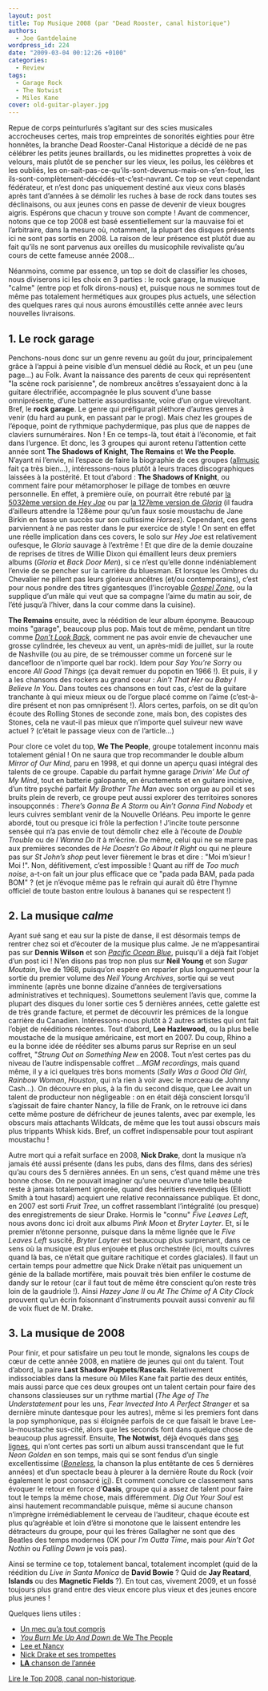 ```yaml
---
layout: post
title: Top Musique 2008 (par "Dead Rooster, canal historique")
authors:
  - Joe Gantdelaine
wordpress_id: 224
date: "2009-03-04 00:12:26 +0100"
categories:
  - Review
tags:
  - Garage Rock
  - The Notwist
  - Miles Kane
cover: old-guitar-player.jpg
---
```


Repue de corps peinturlurés s’agitant sur des scies musicales accrocheuses
certes, mais trop empreintes de sonorités eighties pour être honnêtes, la
branche Dead Rooster-Canal Historique a décidé de ne pas célébrer les petits
jeunes braillards, ou les midinettes proprettes à voix de velours, mais plutôt
de se pencher sur les vieux, les poilus, les célèbres et les oubliés, les
on-sait-pas-ce-qu’ils-sont-devenus-mais-on-s’en-fout, les
ils-sont-complètement-décédés-et-c’est-navrant. Ce top se veut cependant
fédérateur, et n’est donc pas uniquement destiné aux vieux cons blasés après
tant d’années à se démolir les ruches à base de rock dans toutes ses
déclinaisons, ou aux jeunes cons en passe de devenir de vieux bougres aigris.
Espérons que chacun y trouve son compte ! Avant de commencer, notons que ce top
2008 est basé essentiellement sur la mauvaise foi et l’arbitraire, dans la
mesure où, notamment, la plupart des disques présents ici ne sont pas sortis
en 2008. La raison de leur présence est plutôt due au fait qu’ils ne sont
parvenus aux oreilles du musicophile revivaliste qu’au cours de cette fameuse
année 2008…

Néanmoins, comme par essence, un top se doit de classifier les choses, nous
diviserons ici les choix en 3 parties : le rock garage, la musique "calme"
(entre pop et folk dirons-nous) et, puisque nous ne sommes tout de même pas
totalement hermétiques aux groupes plus actuels, une sélection des quelques
rares qui nous aurons émoustillés cette année avec leurs nouvelles livraisons.

## 1. Le rock garage

Penchons-nous donc sur un genre revenu au goût du jour, principalement grâce à
l’appui à peine visible d’un mensuel dédié au Rock, et un peu (une page…) au
Folk. Avant la naissance des parents de ceux qui représentent "la scène rock
parisienne", de nombreux ancêtres s’essayaient donc à la guitare électrifiée,
accompagnée le plus souvent d’une basse omniprésente, d’une batterie
assourdissante, voire d’un orgue virevoltant. Bref, le **rock garage**. Le genre
qui préfigurait pléthore d’autres genres à venir (du hard au punk, en passant
par le prog). Mais chez les groupes de l’époque, point de rythmique
pachydermique, pas plus que de nappes de claviers surnuméraires. Non ! En ce
temps-là, tout était à l’économie, et fait dans l’urgence. Et donc, les 3
groupes qui auront retenu l’attention cette année sont **The Shadows of
Knight**, **The Remains** et **We the People**. N’ayant ni l’envie, ni l’espace
de faire la biographie de ces groupes ([allmusic][1] fait ça très bien…),
intéressons-nous plutôt à leurs traces discographiques laissées à la postérité.
Et tout d’abord : **The Shadows of Knight**, ou comment faire pour métamorphoser
le pillage de tombes en œuvre personnelle. En effet, à première ouïe, on
pourrait être rebuté par [la 5032ème version de _Hey Joe_][3] ou par [la 127ème
version de _Gloria_][4] (il faudra d’ailleurs attendre la 128ème pour qu’un faux
sosie moustachu de Jane Birkin en fasse un succès sur son cultissime _Horses_).
Cependant, ces gens parviennent à ne pas rester dans le pur exercice de style !
On sent en effet une réelle implication dans ces covers, le solo sur _Hey Joe_
est relativement oufesque, le _Gloria_ sauvage à l’extrême ! Et que dire de la
demie douzaine de reprises de titres de Willie Dixon qui émaillent leurs deux
premiers albums (_Gloria_ et _Back Door Men_), si ce n’est qu’elle donne
indéniablement l’envie de se pencher sur la carrière du bluesman. Et lorsque les
Ombres du Chevalier ne pillent pas leurs glorieux ancêtres (et/ou
contemporains), c’est pour nous pondre des titres gigantesques (l’incroyable
[_Gospel Zone_][6], ou la supplique d’un mâle qui veut que sa compagne l’aime du
matin au soir, de l’été jusqu’à l’hiver, dans la cour comme dans la cuisine).

**The Remains** ensuite, avec la réédition de leur album éponyme. Beaucoup moins
"garage", beaucoup plus pop. Mais tout de même, pendant un titre comme [_Don’t
Look Back_][10], comment ne pas avoir envie de chevaucher une grosse cylindrée,
les cheveux au vent, un après-midi de juillet, sur la route de Nashville (ou au
pire, de se trémousser comme un forcené sur le dancefloor de n’importe quel bar
rock). Idem pour _Say You’re Sorry_ ou encore _All Good Things_ (ça devait
remuer du popotin en 1966 !). Et puis, il y a les chansons des rockers au grand
coeur : _Ain’t That Her_ ou _Baby I Believe In You_. Dans toutes ces chansons en
tout cas, c’est de la guitare tranchante à qui mieux mieux ou de l’orgue placé
comme on l’aime (c’est-à-dire présent et non pas omniprésent !). Alors certes,
parfois, on se dit qu’on écoute des Rolling Stones de seconde zone, mais bon,
des copistes des Stones, cela ne vaut-il pas mieux que n’importe quel suiveur
new wave actuel ? (c’était le passage vieux con de l’article…)

Pour clore ce volet du top, **We The People**, groupe totalement inconnu mais
totalement génial ! On ne saura que trop recommander le double album _Mirror of
Our Mind_, paru en 1998, et qui donne un aperçu quasi intégral des talents de ce
groupe. Capable du parfait hymne garage _Drivin’ Me Out of My Mind_, tout en
batterie galopante, en éructements et en guitare incisive, d’un titre psyché
parfait _My Brother The Man_ avec son orgue au poil et ses bruits plein de
reverb, ce groupe peut aussi explorer des territoires sonores insoupçonnés :
_There’s Gonna Be A Storm_ ou _Ain’t Gonna Find Nobody_ et leurs cuivres
semblant venir de la Nouvelle Orléans. Peu importe le genre abordé, tout ou
presque ici frôle la perfection ! J’incite toute personne sensée qui n’a pas
envie de tout démolir chez elle à l’écoute de _Double Trouble_ ou de _I Wanna Do
It_ à m’écrire. De même, celui qui ne se marre pas aux premières secondes de _He
Doesn’t Go About It Right_ ou qui ne pleure pas sur _St John’s shop_ peut lever
fièrement le bras et dire : "Moi m’sieur ! Moi !". Non, défitivement, c’est
impossible ! Quant au riff de _Too much noise_, a-t-on fait un jour plus
efficace que ce "pada pada BAM, pada pada BOM" ? (et je n’évoque même pas le
refrain qui aurait dû être l’hymne officiel de toute baston entre loulous à
bananes qui se respectent !)

## 2. La musique _calme_

Ayant sué sang et eau sur la piste de danse, il est désormais temps de rentrer
chez soi et d’écouter de la musique plus calme. Je ne m’appesantirai pas sur
**Dennis Wilson** et son [_Pacific Ocean Blue_][5], puisqu’il a déjà fait
l’objet d’un post ici ! N’en disons pas trop non plus sur **Neil Young** et son
_Sugar Moutain_, live de 1968, puisqu’on espère en reparler plus longuement pour
la sortie du premier volume des _Neil Young Archives_, sortie qui se veut
imminente (après une bonne dizaine d’années de tergiversations administratives
et techniques). Soumettons seulement l’avis que, comme la plupart des disques du
loner sortie ces 5 dernières années, cette galette est de très grande facture,
et permet de découvrir les prémices de la longue carrière du Canadien.
Intéressons-nous plutôt à 2 autres artistes qui ont fait l’objet de rééditions
récentes. Tout d’abord, **Lee Hazlewood**, ou la plus belle moustache de la
musique américaine, est mort en 2007. Du coup, Rhino a eu la bonne idée de
rééditer ses albums parus sur Reprise en un seul coffret, "_Strung Out on
Something New_ en 2008. Tout n’est certes pas du niveau de l’autre indispensable
coffret _…MGM recordings_, mais quand même, il y a ici quelques très bons
moments (_Sally Was a Good Old Girl_, _Rainbow Woman_, _Houston_, qui n’a rien à
voir avec le morceau de Johnny Cash…). On découvre en plus, à la fin du second
disque, que Lee avait un talent de producteur non négligeable : on en était déjà
conscient lorsqu’il s’agissait de faire chanter Nancy, la fille de Frank, on le
retrouve ici dans cette même posture de défricheur de jeunes talents, avec par
exemple, les obscurs mais attachants Wildcats, de même que les tout aussi
obscurs mais plus trippants Whisk kids. Bref, un coffret indispensable pour tout
aspirant moustachu !

Autre mort qui a refait surface en 2008, **Nick Drake**, dont la musique n’a
jamais été aussi présente (dans les pubs, dans des films, dans des séries) qu’au
cours des 5 dernières années. En un sens, c’est quand même une très bonne chose.
On ne pouvait imaginer qu’une oeuvre d’une telle beauté reste à jamais
totalement ignorée, quand des héritiers revendiqués (Elliott Smith à tout
hasard) acquiert une relative reconnaissance publique. Et donc, en 2007 est
sorti _Fruit Tree_, un coffret rassemblant l’intégralité (ou presque) des
enregistrements de sieur Drake. Hormis le "connu" _Five Leaves Left_, nous avons
donc ici droit aux albums _Pink Moon_ et _Bryter Layter_. Et, si le premier
n’étonne personne, puisque dans la même lignée que le _Five Leaves Left_
suscité, _Bryter Layter_ est beaucoup plus surprenant, dans ce sens où la
musique est plus enjouée et plus orchestrée (ici, moults cuivres quand là bas,
ce n’était que guitare rachitique et cordes glaciales). Il faut un certain temps
pour admettre que Nick Drake n’était pas uniquement un génie de la ballade
mortifère, mais pouvait très bien enfiler le costume de dandy sur le retour (car
il faut tout de même être conscient qu’on reste très loin de la gaudriole !).
Ainsi _Hazey Jane II_ ou _At The Chime of A City Clock_ prouvent qu’un écrin
foisonnant d’instruments pouvait aussi convenir au fil de voix fluet de M.
Drake.

## 3. La musique de 2008

Pour finir, et pour satisfaire un peu tout le monde, signalons les coups de cœur
de cette année 2008, en matière de jeunes qui ont du talent. Tout d’abord, la
paire **Last Shadow Puppets**/**Rascals**. Relativement indissociables dans la
mesure où Miles Kane fait partie des deux entités, mais aussi parce que ces deux
groupes ont un talent certain pour faire des chansons classieuses sur un rythme
martial (_The Age of The Understatement_ pour les uns, _Fear Invected Into A
Perfect Stranger_ et sa dernière minute dantesque pour les autres), même si les
premiers font dans la pop symphonique, pas si éloignée parfois de ce que faisait
le brave Lee-la-moustache sus-cité, alors que les seconds font dans quelque
chose de beaucoup plus agressif. Ensuite, **The Notwist**, déjà évoqués dans
[ses lignes][i1], qui n’ont certes pas sorti un album aussi transcendant que le
fut _Neon Golden_ en son temps, mais qui se sont fendus d’un single
excellentissime ([_Boneless_][8], la chanson la plus entêtante de ces 5
dernières années) et d’un spectacle beau à pleurer à la dernière Route du Rock
(voir également le post consacré [ici][i2]). Et comment conclure ce classement
sans évoquer le retour en force d’**Oasis**, groupe qui a assez de talent pour
faire tout le temps la même chose, mais différemment. _Dig Out Your Soul_ est
ainsi hautement recommandable puisque, même si aucune chanson n’imprègne
irrémédiablement le cerveau de l’auditeur, chaque écoute est plus qu’agréable et
loin d’être si monotone que le laissent entendre les détracteurs du groupe, pour
qui les frères Gallagher ne sont que des Beatles des temps modernes (OK pour
_I’m Outta Time_, mais pour _Ain’t Got Nothin_ ou _Falling Down_ je vois pas).

Ainsi se termine ce top, totalement bancal, totalement incomplet (quid de la
réédition du _Live in Santa Monica_ de **David Bowie** ? Quid de **Jay
Reatard**, **Islands** ou des **Magnetic Fields** ?). En tout cas, vivement
2009, et un fossé toujours plus grand entre des vieux encore plus vieux et des
jeunes encore plus jeunes !

Quelques liens utiles :

- [Un mec qu’a tout compris][10]
- [_You Burn Me Up And Down_ de We The People][2]
- [Lee et Nancy][7]
- [Nick Drake et ses trompettes][9]
- [**LA** chanson de l’année][8]

[Lire le Top 2008, canal non-historique][i3].

[1]: https://www.allmusic.com/
[2]: https://song.link/i/1470532632
[3]: https://song.link/fr/i/204721055
[4]: https://song.link/fr/i/160975559
[5]: https://album.link/fr/i/283132311
[6]: https://song.link/fr/i/204720994
[7]: https://www.youtube.com/watch?v=mQiDs9tKZv4 "Summer Wine"
[8]: https://song.link/fr/i/1269687478 "Boneless"
[9]: https://song.link/fr/i/1440724084 "Bryter Layter"
[10]: https://song.link/fr/i/253314348 "Don't look back"
[i1]: https://www.deadrooster.org/the-notwist-devil-you-plus-me/
[i2]: https://www.deadrooster.org/route-du-rock-2008/
[i3]: https://www.deadrooster.org/top-musique-2008/
